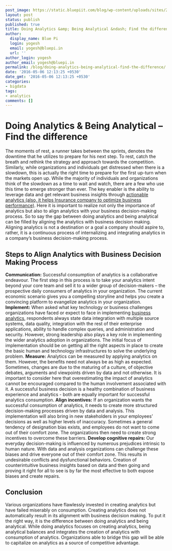 ```yaml
---
post_image: https://static.bluepiit.com/blog/wp-content/uploads/sites/2/2016/05/doing_post.png
layout: post
status: publish
published: true
title: Doing Analytics &amp; Being Analytical &ndash; Find the difference
author:
  display_name: Blue Pi
  login: yogesh
  email: yogesh@bluepi.in
  url: ''
author_login: yogesh
author_email: yogesh@bluepi.in
permalink: /blog/doing-analytics-being-analytical-find-the-difference/
date: '2016-05-06 12:13:25 +0530'
date_gmt: '2016-05-06 12:13:25 +0530'
categories:
- bigdata
tags:
- analytics
comments: []
---
```

# Doing Analytics &amp; Being Analytical &ndash; Find the difference
The moments of rest, a runner takes between the sprints, denotes the downtime that he utilizes to prepare for his next step. To rest, catch the breath and rethink the strategy and approach towards the competition.
Similarly, while organizations and individuals get distressed when there is a slowdown, this is actually the right time to prepare for the first up-turn when the markets open up.
While the majority of individuals and organizations think of the slowdown as a time to wait and watch, there are a few who use this time to emerge stronger than ever. The key enabler is the ability to leverage data and get relevant business insights through <a href="https://www.bluepiit.com/blog/how-insurance-companies-can-optimize-business-performance-using-actionable-analytics/"> actionable analytics (also, it helps Insurance company to optimize business performance)</a>.
Here it is important to realize not only the importance of analytics but also to align analytics with your business decision-making process. So to say the gap between doing analytics and being analytical can be filled by aligning the analytics with business decision making.
Aligning analytics is not a destination or a goal a company should aspire to, rather, it is a continuous process of internalizing and integrating analytics in a company&rsquo;s business decision-making process.
## Steps to Align Analytics with Business Decision Making Process
<strong>Communication:</strong> Successful consumption of analytics is a collaborative endeavour. The first step in this process is to take your analytics intent beyond your core team and sell it to a wider group of decision-makers &ndash; the prospective daily consumers of analytics in your organization. The current economic scenario gives you a compelling storyline and helps you create a convincing platform to evangelize analytics in your organization.
<strong>Implement:</strong> When asked what key technology or business challenges organizations have faced or expect to face in implementing <a href="https://www.bluepiit.com/big-data"> business analytics</a>, respondents always state data integration with multiple source systems, data quality, integration with the rest of their enterprise applications, ability to handle complex queries, and administration and security. However, strong leadership also plays a key role in implementing the wider analytics adoption in organizations. The initial focus of implementation should be on getting all the right aspects in place to create the basic human and technology infrastructures to solve the underlying problem.
<strong>Measure:</strong> Analytics can be measured by applying analytics on them. However, the benefits need not always be as high as expected. Sometimes, changes are due to the maturing of a culture, of objective debates, arguments and viewpoints driven by data and not otherwise. It is important to consider here that overestimating the impact of analytics cannot be encouraged compared to the human involvement associated with it. A successful business&nbsp;decision is a healthy combination of business experience and analytics - both are equally important for successful analytics consumption.
<strong>Align incentives:</strong> If an organization wants the successful consumption of analytics, it needs to create more structured decision-making processes driven by data and analysis. This implementation will also bring in new stakeholders in your employees&rsquo; decisions as well as higher levels of inaccuracy. Sometimes a general tendency of designation bias exists, and employees do not want to come out of their comfort zone. The organizations then need to create strong incentives to overcome these barriers.
<strong>Develop cognitive repairs:</strong> Our everyday decision-making is influenced by numerous prejudices intrinsic to human nature. With data and analysis organizations can challenge these biases and drive everyone out of their comfort zone. This results in undesirable conflicts and dysfunctional behaviors. Creation of counterintuitive business insights based on data and then going and proving it right for all to see is by far the most effective to both expose biases and create repairs.

## Conclusion
Various organizations have flawlessly invested in creating analytics but have failed miserably on consumption. Creating analytics does not automatically result in its alignment with business decision making. To put it the right way, it is the difference between doing analytics and being analytical. While doing analytics focuses on creating analytics, being analytical balances and integrates the creation of analytics with consumption of analytics. Organizations able to bridge this gap will be able to capitalize on analytics as a source of competitive advantage.
